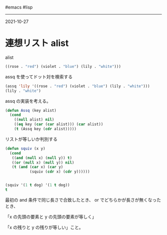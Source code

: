 #emacs #lisp 

---
2021-10-27


# 連想リスト alist

alist

```lisp
((rose . "red") (violet . "blue") (lily . "white")))
```

assq を使ってドット対を検索する

```lisp
(assq 'lily '((rose . "red") (violet . "blue") (lily . "white")))
(lily . "white")
```

assq の実装を考える。

```lisp
(defun Assq (key alist)
  (cond
    ((null alist) nil)
    ((eq key (car (car alist))) (car alist))
    (t (Assq key (cdr alist)))))
```

リストが等しいか判別する

```lisp
(defun squiv (x y)
  (cond
   ((and (null x) (null y)) t)
   ((or (null x) (null y)) nil)
   (t (and (car x) (car y)
           (squiv (cdr x) (cdr y))))))


(squiv '(1 t dog) '(1 t dog))
t
```

最初の and 条件で同じ長さで合致したとき、
or でどちらかが長さが無くなったとき、

「x の先頭の要素と y の先頭の要素が等しく」

「x の残りと y の残りが等しい」こと。

